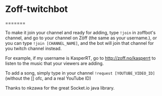 # Zoff-twitchbot 
=======

To make it join your channel and ready for adding, type ```!join``` in zoffbot's channel, and go to your channel on Zöff (the same as your username.), or you can type ```!join [CHANNEL_NAME]```, and the bot will join that channel for you twitch channel instead.

For example, if my username is KasperRT, go to http://zoff.no/kasperrt to listen to the music that your viewers are adding.

To add a song, simply type in your channel ```!request [YOUTUBE_VIDEO_ID]``` (without the [] ofc, and a real YouTube ID)


Thanks to nkzawa for the great Socket.io java library.
